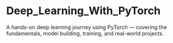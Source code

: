 # Deep_Learning_With_PyTorch
A hands-on deep learning journey using PyTorch — covering the fundamentals, model building, training, and real-world projects.
